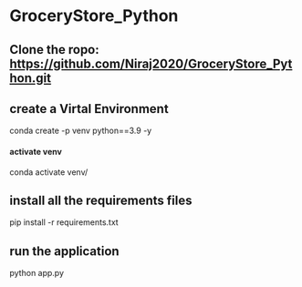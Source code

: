 # GroceryStore_Python

## Clone the ropo: https://github.com/Niraj2020/GroceryStore_Python.git

## create a Virtal Environment 
   conda create -p venv python==3.9 -y

   #### activate venv
   conda activate venv/

## install all the requirements files
   pip install -r requirements.txt


## run the application
   python app.py

   
   



